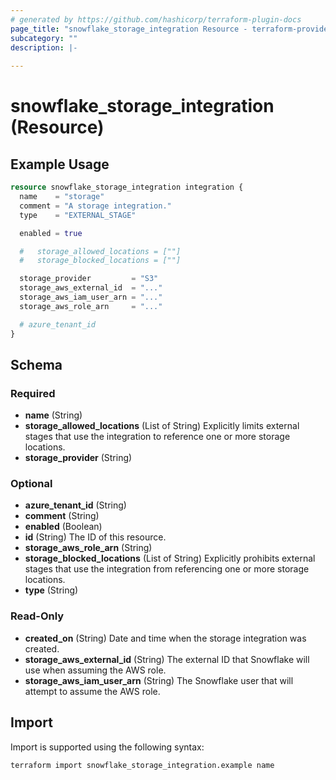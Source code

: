 ```yaml
---
# generated by https://github.com/hashicorp/terraform-plugin-docs
page_title: "snowflake_storage_integration Resource - terraform-provider-snowflake"
subcategory: ""
description: |-
  
---
```


# snowflake_storage_integration (Resource)



## Example Usage

```terraform
resource snowflake_storage_integration integration {
  name    = "storage"
  comment = "A storage integration."
  type    = "EXTERNAL_STAGE"

  enabled = true

  #   storage_allowed_locations = [""]
  #   storage_blocked_locations = [""]

  storage_provider         = "S3"
  storage_aws_external_id  = "..."
  storage_aws_iam_user_arn = "..."
  storage_aws_role_arn     = "..."

  # azure_tenant_id
}
```

<!-- schema generated by tfplugindocs -->
## Schema

### Required

- **name** (String)
- **storage_allowed_locations** (List of String) Explicitly limits external stages that use the integration to reference one or more storage locations.
- **storage_provider** (String)

### Optional

- **azure_tenant_id** (String)
- **comment** (String)
- **enabled** (Boolean)
- **id** (String) The ID of this resource.
- **storage_aws_role_arn** (String)
- **storage_blocked_locations** (List of String) Explicitly prohibits external stages that use the integration from referencing one or more storage locations.
- **type** (String)

### Read-Only

- **created_on** (String) Date and time when the storage integration was created.
- **storage_aws_external_id** (String) The external ID that Snowflake will use when assuming the AWS role.
- **storage_aws_iam_user_arn** (String) The Snowflake user that will attempt to assume the AWS role.

## Import

Import is supported using the following syntax:

```shell
terraform import snowflake_storage_integration.example name
```

